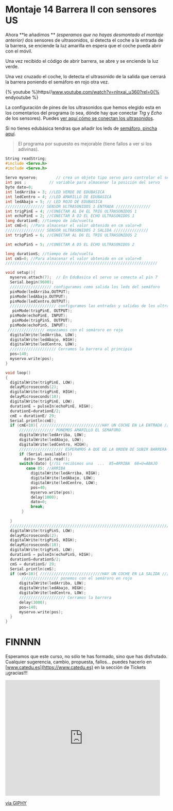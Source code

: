 
# Montaje 14 Barrera II con sensores US

Ahora **le añadimos ** *(esperamos que no hayas desmontado el montaje anterior)* dos sensores de ultrasonidos, si detecta el coche a la entrada de la barrera, se enciende la luz amarilla en espera que el coche pueda abrir con el móvil.

Una vez recibido el código de abrir barrera, se abre y se enciende la luz verde.

Una vez cruzado el coche, lo detecta el ultrasonido de la salida que cerrará la barrera poniendo el semáforo en rojo otra vez.

{% youtube %}https//www.youtube.com/watch?v=nlnxai_u360?rel=0{% endyoutube %}

La configuración de pines de los ultrasonidos que hemos elegido esta en los comentarios del programa (o sea, dónde hay que conectar *Trg* y *Echo* de los sensores). Puedes [ver aquí cómo se conectan los ultrasonidos](/montaje_7_medicin_de_la_distancia.md).

Si no tienes edubásica tendras que añadir los leds de [semáforo, pincha aquí](/montaje_3_semforo_edubasica.md).

>El programa por supuesto es mejorable (tiene fallos a ver si los adivinas).



```cpp
String readString;
#include <Servo.h> 
#include <Servo.h> 
 
Servo myservo;        // crea un objeto tipo servo para controlar el servo 
int pos ;          // variable para almacenar la posición del servo
byte dato=0; 
int ledArriba = 3; //LED VERDE DE EDUBASICA
int ledCentro = 4; //LED AMARILLO DE EDUBASICA
int ledAbajo = 5; // LED ROJO DE EDUBASICA
///////////////// SENSOR ULTRASONIDOS 1 ENTRADA ///////////////
int trigPinE = 4; //CONECTAR AL D4 EL TRIG ULTRASONIDOS 1
int echoPinE = 2; //CONECTAR A D2 EL ECHO ULTRASONIDOS 1
long durationE; //tiempo de ida/vuelta
int cmE=0; //Para almacenar el valor obtenido en cm valor=0
///////////////// SENSOR ULTRASONIDOS 2 SALIDA ///////////////
int trigPinS = 6; //CONECTAR AL D6 EL TRIG ULTRASONIDOS 2

int echoPinS = 5; //CONECTAR A D5 EL ECHO ULTRASONIDOS 2

long durationS; //tiempo de ida/vuelta
int cmS=0; //Para almacenar el valor obtenido en cm valor=0
//////////////////////////////////////////////////////////////////

void setup(){ 
  myservo.attach(7);  // En EduBasica el servo se conecta al pin 7 
  Serial.begin(9600);
  ////////////////// configuramos como salida los leds del semáforo
  pinMode(ledArriba,OUTPUT);
  pinMode(ledAbajo,OUTPUT);
  pinMode(ledCentro,OUTPUT);
  //////////////////// configuramos las entradas y salidas de los ultrasonidos E y S
   pinMode(trigPinE, OUTPUT);
  pinMode(echoPinE, INPUT);
   pinMode(trigPinS, OUTPUT);
  pinMode(echoPinS, INPUT);
 //////////////// empezamos con el semároro en rojo
  digitalWrite(ledArriba, LOW);
  digitalWrite(ledAbajo, HIGH);
  digitalWrite(ledCentro, LOW);
  //////////////////// Cerramos la barrera al principio
  pos=140;        
  myservo.write(pos); 
}

void loop() 
{ 
  digitalWrite(trigPinE, LOW);
  delayMicroseconds(2);
  digitalWrite(trigPinE, HIGH);
  delayMicroseconds(10);
  digitalWrite(trigPinE, LOW);
  durationE = pulseIn(echoPinE, HIGH);
  durationE=durationE/2;
  cmE = durationE/ 29;
  Serial.println(cmE);
  if (cmE<10){ ///////////////////////////HAY UN COCHE EN LA ENTRADA /////////////
      /////////////// PONEMOS AMARILLO EL SEMAFORO
      digitalWrite(ledArriba, LOW);
      digitalWrite(ledAbajo, LOW);
      digitalWrite(ledCentro, HIGH);
      /////////////////// ESPERAMOS A QUE DE LA ORDEN DE SUBIR BARRERA 
      if (Serial.available())
        dato= Serial.read();
      switch(dato) {//Si recibimos una  ...  85=ARRIBA  68=U=ABAJO
         case 85: //ARRIBA
           digitalWrite(ledArriba, HIGH);
           digitalWrite(ledAbajo, LOW);
           digitalWrite(ledCentro, LOW);
           pos=40;        
           myservo.write(pos); 
           delay(1000); 
           dato=0;
           break;
       }
       
  }
  ///////////////////////////////////////////////////////////////////////////
  digitalWrite(trigPinS, LOW);
  delayMicroseconds(2);
  digitalWrite(trigPinS, HIGH);
  delayMicroseconds(10);
  digitalWrite(trigPinS, LOW);
  durationS = pulseIn(echoPinS, HIGH);
  durationS=durationS/2;
  cmS = durationS/ 29;
  Serial.println(cmS);
  if (cmS<10){ ///////////////////////////HAY UN COCHE EN LA SALIDA /////////////
       //////////////// ponemos con el semároro en rojo
      digitalWrite(ledArriba, LOW);
      digitalWrite(ledAbajo, HIGH);
      digitalWrite(ledCentro, LOW);
      //////////////////// Cerramos la barrera
      delay(3000);
      pos=140;        
      myservo.write(pos); 
  }
}
```
# FINNNN
Esperamos que este curso, no sólo te has formado, sino que has disfrutado. Cualquier sugerencia, cambio, propuesta, fallos... puedes hacerlo en [www.catedu.es](https://www.catedu.es) en la sección de Tickets ¡¡gracias!!!

<iframe src="https://giphy.com/embed/T9zBDkhqJznwI" width="480" height="360" frameBorder="0" class="giphy-embed" allowFullScreen></iframe><p><a href="https://giphy.com/gifs/robots-T9zBDkhqJznwI">via GIPHY</a></p>

